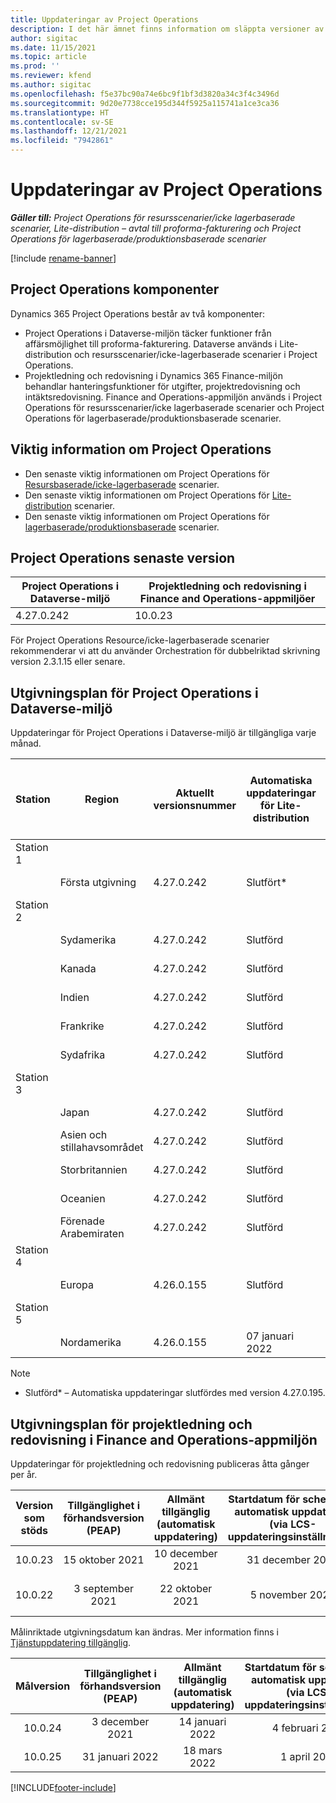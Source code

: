 ```yaml
---
title: Uppdateringar av Project Operations
description: I det här ämnet finns information om släppta versioner av Dynamics 365 Project Operations.
author: sigitac
ms.date: 11/15/2021
ms.topic: article
ms.prod: ''
ms.reviewer: kfend
ms.author: sigitac
ms.openlocfilehash: f5e37bc90a74e6bc9f1bf3d3820a34c3f4c3496d
ms.sourcegitcommit: 9d20e7738cce195d344f5925a115741a1ce3ca36
ms.translationtype: HT
ms.contentlocale: sv-SE
ms.lasthandoff: 12/21/2021
ms.locfileid: "7942861"
---
```

# <a name="project-operations-updates"></a>Uppdateringar av Project Operations

_**Gäller till:** Project Operations för resursscenarier/icke lagerbaserade scenarier, Lite-distribution – avtal till proforma-fakturering och Project Operations för lagerbaserade/produktionsbaserade scenarier_

[!include [rename-banner](~/includes/cc-data-platform-banner.md)]

## <a name="project-operations-components"></a>Project Operations komponenter

Dynamics 365 Project Operations består av två komponenter:

- Project Operations i Dataverse-miljön täcker funktioner från affärsmöjlighet till proforma-fakturering. Dataverse används i Lite-distribution och resursscenarier/icke-lagerbaserade scenarier i Project Operations.
- Projektledning och redovisning i Dynamics 365 Finance-miljön behandlar hanteringsfunktioner för utgifter, projektredovisning och intäktsredovisning. Finance and Operations-appmiljön används i Project Operations för resursscenarier/icke lagerbaserade scenarier och Project Operations för lagerbaserade/produktionsbaserade scenarier.

## <a name="project-operations-release-notes"></a>Viktig information om Project Operations
- Den senaste viktig informationen om Project Operations för [Resursbaserade/icke-lagerbaserade](whats-new-dec-2021-resource-based.md) scenarier.
- Den senaste viktig informationen om Project Operations för [Lite-distribution](../pro/whats-new/whats-new-dec-2021-lite.md) scenarier.
- Den senaste viktig informationen om Project Operations för [lagerbaserade/produktionsbaserade](../prod-pma/whats-new/whats-new-oct-2021-stocked.md) scenarier.

## <a name="project-operations-latest-version"></a>Project Operations senaste version

| Project Operations i Dataverse-miljö | Projektledning och redovisning i Finance and Operations-appmiljöer | 
| --- | --- |
| 4.27.0.242 | 10.0.23 |

För Project Operations Resource/icke-lagerbaserade scenarier rekommenderar vi att du använder Orchestration för dubbelriktad skrivning version 2.3.1.15 eller senare.

## <a name="release-schedule-for-project-operations-on-dataverse-environment"></a>Utgivningsplan för Project Operations i Dataverse-miljö

Uppdateringar för Project Operations i Dataverse-miljö är tillgängliga varje månad. 

| Station | Region | Aktuellt versionsnummer | Automatiska uppdateringar för Lite-distribution | Automatiska uppdateringar för distribution av resurser/icke-lager | Nästa versionsnummer | Nästa version är vanligtvis tillgänglig |
|-----------|-----------------------|-----------------|--------------------|---------------------|---------------------|---------------------|
| Station 1 |   &nbsp;              |    &nbsp;       | &nbsp;             |      &nbsp;         |      &nbsp;         |      &nbsp;         |
|   &nbsp;  | Första utgivning         |  4.27.0.242     | Slutfört*          | Slutfört*           | TBD                 | 14 januari 2022    |
| Station 2 |   &nbsp;              |    &nbsp;       | &nbsp;             |      &nbsp;         |      &nbsp;         |      &nbsp;         |
|   &nbsp;  | Sydamerika         |  4.27.0.242     | Slutförd           | 07 januari 2022    | TBD                 | 14 januari 2022    |
|   &nbsp;  | Kanada                |  4.27.0.242     | Slutförd           | 07 januari 2022    | TBD                 | 14 januari 2022    |
|   &nbsp;  | Indien                 |  4.27.0.242     | Slutförd           | 07 januari 2022    | TBD                 | 14 januari 2022    |
|   &nbsp;  | Frankrike                |  4.27.0.242     | Slutförd           | 07 januari 2022    | TBD                 | 14 januari 2022    |
|   &nbsp;  | Sydafrika          |  4.27.0.242     | Slutförd           | 07 januari 2022    | TBD                 | 14 januari 2022    |
| Station 3 |      &nbsp;           |     &nbsp;      |     &nbsp;         |      &nbsp;         |      &nbsp;         |      &nbsp;         |
|   &nbsp;  | Japan                 |  4.27.0.242     | Slutförd           | 07 januari 2022    | TBD                 | 21 januari 2022    |
|   &nbsp;  | Asien och stillahavsområdet          |  4.27.0.242     | Slutförd           | 07 januari 2022    | TBD                 | 21 januari 2022    |
|   &nbsp;  | Storbritannien         |  4.27.0.242     | Slutförd           | 07 januari 2022    | TBD                 | 21 januari 2022    |
|   &nbsp;  | Oceanien               |  4.27.0.242     | Slutförd           | 07 januari 2022    | TBD                 | 21 januari 2022    |
|   &nbsp;  | Förenade Arabemiraten  |  4.27.0.242     | Slutförd           | 07 januari 2022    | TBD                 | 21 januari 2022    |
| Station 4 |     &nbsp;            |     &nbsp;      |     &nbsp;         |      &nbsp;         |      &nbsp;         |      &nbsp;         |
|   &nbsp;  | Europa                |  4.26.0.155     | Slutförd           | 07 januari 2022    | 4.27.0.242          | 10 januari 2022    |
| Station 5 |     &nbsp;            |     &nbsp;      |     &nbsp;         |      &nbsp;         |      &nbsp;         |      &nbsp;         |
|   &nbsp;  | Nordamerika         |  4.26.0.155     | 07 januari 2022   | 14 januari 2022    | 4.27.0.242          | 17 januari 2022    |

>[!Note]
> - Slutförd* – Automatiska uppdateringar slutfördes med version 4.27.0.195.


## <a name="release-schedule-for-project-management-and-accounting-in-the-finance-and-operations-apps-environment"></a>Utgivningsplan för projektledning och redovisning i Finance and Operations-appmiljön

Uppdateringar för projektledning och redovisning publiceras åtta gånger per år.

|Version som stöds| Tillgänglighet i förhandsversion (PEAP) | Allmänt tillgänglig (automatisk uppdatering) | Startdatum för schema för automatisk uppdatering (via LCS-uppdateringsinställningar) |   Slut på tjänsten   |
|:---------------:|:---------------------------:|:---------------------------------:|:--------------------------------------------------------------------:|:------------------:|
|     10.0.23     |      15 oktober 2021       |        10 december 2021          |                          31 december 2021                           | 18 mars 2022     |
|     10.0.22     |      3 september 2021      |        22 oktober 2021           |                          5 november 2021                            | 14 januari 2022   |


Målinriktade utgivningsdatum kan ändras. Mer information finns i [Tjänstuppdatering tillgänglig](/dynamics365/fin-ops-core/fin-ops/get-started/public-preview-releases?toc=%2fdynamics365%2ffinance%2ftoc.json).

|Målversion | Tillgänglighet i förhandsversion (PEAP) | Allmänt tillgänglig (automatisk uppdatering) | Startdatum för schema för automatisk uppdatering (via LCS-uppdateringsinställningar) |   Slut på tjänsten   |
|:---------------:|:---------------------------:|:---------------------------------:|:--------------------------------------------------------------------:|:------------------:|
|     10.0.24     |      3 december 2021       |        14 januari 2022           |                          4 februari 2022                            | 15 april 2022     |
|     10.0.25     |      31 januari 2022       |        18 mars 2022             |                          1 april 2022                               | 10 juni 2022      |

[!INCLUDE[footer-include](../includes/footer-banner.md)]
